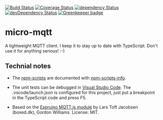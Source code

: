 [![Build Status](https://travis-ci.org/rovale/micro-mqtt.svg?branch=master)](https://travis-ci.org/rovale/micro-mqtt)
[![Coverage Status](https://coveralls.io/repos/github/rovale/micro-mqtt/badge.svg?branch=master)](https://coveralls.io/github/rovale/micro-mqtt?branch=master)
[![dependency Status](https://david-dm.org/rovale/micro-mqtt/status.svg)](https://david-dm.org/rovale/micro-mqtt)
[![devDependency Status](https://david-dm.org/rovale/micro-mqtt/dev-status.svg)](https://david-dm.org/rovale/micro-mqtt#info=devDependencies)
[![Greenkeeper badge](https://badges.greenkeeper.io/rovale/micro-mqtt.svg)](https://greenkeeper.io/)

# micro-mqtt

A lightweight MQTT client. I keep it to stay up to date with TypeScript. Don't use it for anything serious! :-)

## Technial notes
- The [npm-scripts](https://docs.npmjs.com/misc/scripts) are documented with [npm-scripts-info](https://www.npmjs.com/package/npm-scripts-info).

- The unit tests can be debugged in [Visual Studio Code](https://code.visualstudio.com/). The .vscode/launch.json is configured for this project, just put a breakpoint in the TypeScript code and press F5.

- Based on the [Espruino MQTT.js module](https://github.com/espruino/EspruinoDocs/blob/master/modules/MQTT.md) by Lars Toft Jacobsen (boxed.dk), Gordon Williams. License: MIT.
